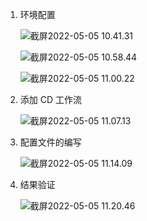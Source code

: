 1. 环境配置

   ![截屏2022-05-05 10.41.31](https://cdn.jsdelivr.net/gh/hjc-owo/hjc-owo.github.io@img/202205051102046.png)

   ![截屏2022-05-05 10.58.44](https://cdn.jsdelivr.net/gh/hjc-owo/hjc-owo.github.io@img/202205051102098.png)

   ![截屏2022-05-05 11.00.22](https://cdn.jsdelivr.net/gh/hjc-owo/hjc-owo.github.io@img/202205051102116.png)

2. 添加 CD 工作流

   ![截屏2022-05-05 11.07.13](https://cdn.jsdelivr.net/gh/hjc-owo/hjc-owo.github.io@img/202205051113124.png)

3. 配置文件的编写

   ![截屏2022-05-05 11.14.09](https://cdn.jsdelivr.net/gh/hjc-owo/hjc-owo.github.io@img/202205051121094.png)

4. 结果验证

   ![截屏2022-05-05 11.20.46](https://cdn.jsdelivr.net/gh/hjc-owo/hjc-owo.github.io@img/202205051121308.png)

